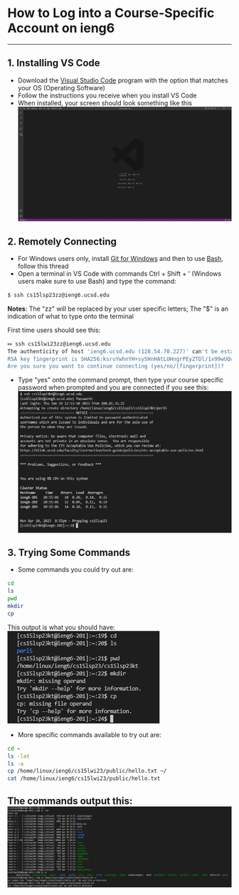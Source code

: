 # How to Log into a Course-Specific Account on ieng6

---

## 1. Installing VS Code
   - Download the [Visual Studio Code](https://code.visualstudio.com/) program with the option that matches your OS (Operating Software)
   - Follow the instructions you receive when you install VS Code
   - When installed, your screen should look something like this
![VSCodeOpen](VSCodeOpen.png)
## 2. Remotely Connecting
   - For Windows users only, install [Git for Windows](https://gitforwindows.org/) and then to use [Bash](https://stackoverflow.com/questions/42606837/how-do-i-use-bash-on-windows-from-the-visual-studio-code-integrated-terminal/50527994#50527994), follow this thread
   - Open a terminal in VS Code with commands Ctrl + Shift + ' (Windows users make sure to use Bash) and type the command:
```sh
$ ssh cs15lsp23zz@ieng6.ucsd.edu
```
**Notes**: The "zz" will be replaced by your user specific letters; The "$" is an indication of what to type onto the terminal

First time users should see this:
```sh
⤇ ssh cs15lwi23zz@ieng6.ucsd.edu
The authenticity of host 'ieng6.ucsd.edu (128.54.70.227)' can't be established.
RSA key fingerprint is SHA256:ksruYwhnYH+sySHnHAtLUHngrPEyZTDl/1x99wUQcec.
Are you sure you want to continue connecting (yes/no/[fingerprint])? 
```
   - Type "yes" onto the command prompt, then type your course specific password when prompted and you are connected if you see this:
![RemoteConnection](RemoteConnection.png)
  
## 3. Trying Some Commands
   - Some commands you could try out are:
```sh
cd
ls
pwd
mkdir
cp
```
This output is what you should have:\
![Commands](Commands.png)
   - More specific commands available to try out are:
```sh
cd ~
ls -lat
ls -a
cp /home/linux/ieng6/cs15lwi23/public/hello.txt ~/
cat /home/linux/ieng6/cs15lwi23/public/hello.txt
```
The commands output this:
![SpecificCommands](SpecificCommands.png)
---

